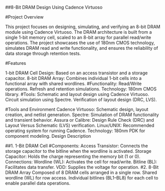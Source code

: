 ##8-Bit DRAM Design Using Cadence Virtuoso

#Project Overview

This project focuses on designing, simulating, and verifying an 8-bit DRAM module using Cadence Virtuoso. The DRAM architecture is built from a single 1-bit memory cell, scaled to an 8-bit array for parallel read/write operations. The project showcases the use of 180nm CMOS technology, simulates DRAM read and write functionality, and ensures the reliability of data storage through retention tests.

#Features

1-bit DRAM Cell Design: Based on an access transistor and a storage capacitor.
8-bit DRAM Array: Combines individual 1-bit cells into a functional array with shared wordlines.
#Functionality:
Read/Write operations.
Refresh and retention simulations.
Technology: 180nm CMOS library.
#Tools:
Schematic and layout design using Cadence Virtuoso.
Circuit simulation using Spectre.
Verification of layout design (DRC, LVS).

#Tools and Environment
Cadence Virtuoso: Schematic design, layout creation, and netlist generation.
Spectre: Simulation of DRAM functionality and transient behavior.
Assura or Calibre: Design Rule Check (DRC) and Layout Versus Schematic (LVS) verification.
Linux/UNIX: Recommended operating system for running Cadence.
Technology: 180nm PDK for component modeling.
Design Description

##1. 1-Bit DRAM Cell
#Components:
Access Transistor: Connects the storage capacitor to the bitline when the wordline is activated.
Storage Capacitor: Holds the charge representing the memory bit (1 or 0).
Connections:
Wordline (WL): Activates the cell for read/write.
Bitline (BL): Facilitates data transfer.
VDD: Supplies the voltage for operation.
#2. 8-Bit DRAM Array
Composed of 8 DRAM cells arranged in a single row.
Shared wordline (WL) for row access.
Individual bitlines (BL1–BL8) for each cell to enable parallel data operations.
